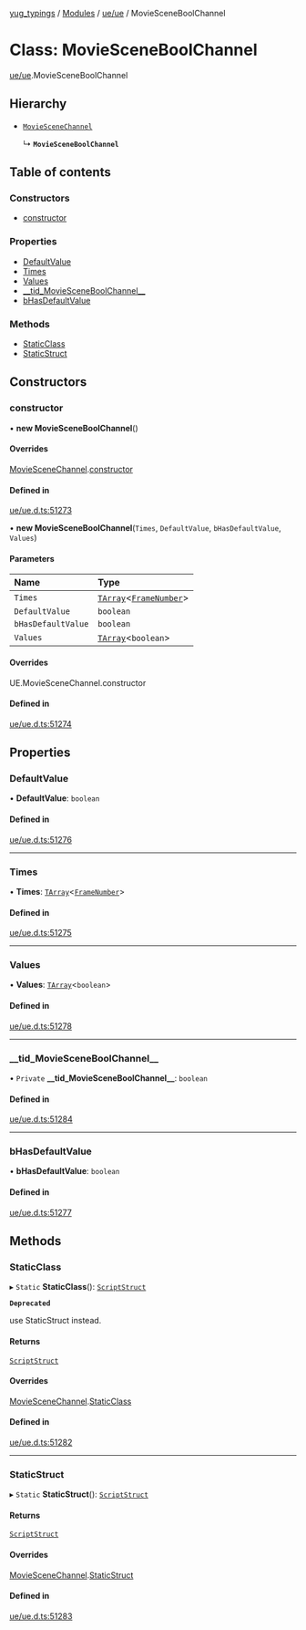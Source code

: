 [yug_typings](../README.md) / [Modules](../modules.md) / [ue/ue](../modules/ue_ue.md) / MovieSceneBoolChannel

# Class: MovieSceneBoolChannel

[ue/ue](../modules/ue_ue.md).MovieSceneBoolChannel

## Hierarchy

- [`MovieSceneChannel`](ue_ue.MovieSceneChannel.md)

  ↳ **`MovieSceneBoolChannel`**

## Table of contents

### Constructors

- [constructor](ue_ue.MovieSceneBoolChannel.md#constructor)

### Properties

- [DefaultValue](ue_ue.MovieSceneBoolChannel.md#defaultvalue)
- [Times](ue_ue.MovieSceneBoolChannel.md#times)
- [Values](ue_ue.MovieSceneBoolChannel.md#values)
- [\_\_tid\_MovieSceneBoolChannel\_\_](ue_ue.MovieSceneBoolChannel.md#__tid_moviesceneboolchannel__)
- [bHasDefaultValue](ue_ue.MovieSceneBoolChannel.md#bhasdefaultvalue)

### Methods

- [StaticClass](ue_ue.MovieSceneBoolChannel.md#staticclass)
- [StaticStruct](ue_ue.MovieSceneBoolChannel.md#staticstruct)

## Constructors

### constructor

• **new MovieSceneBoolChannel**()

#### Overrides

[MovieSceneChannel](ue_ue.MovieSceneChannel.md).[constructor](ue_ue.MovieSceneChannel.md#constructor)

#### Defined in

[ue/ue.d.ts:51273](https://github.com/YugMetaverse/yug_typings/blob/b7d9b19/ue/ue.d.ts#L51273)

• **new MovieSceneBoolChannel**(`Times`, `DefaultValue`, `bHasDefaultValue`, `Values`)

#### Parameters

| Name | Type |
| :------ | :------ |
| `Times` | [`TArray`](../interfaces/ue_puerts.TArray.md)<[`FrameNumber`](ue_ue.FrameNumber.md)\> |
| `DefaultValue` | `boolean` |
| `bHasDefaultValue` | `boolean` |
| `Values` | [`TArray`](../interfaces/ue_puerts.TArray.md)<`boolean`\> |

#### Overrides

UE.MovieSceneChannel.constructor

#### Defined in

[ue/ue.d.ts:51274](https://github.com/YugMetaverse/yug_typings/blob/b7d9b19/ue/ue.d.ts#L51274)

## Properties

### DefaultValue

• **DefaultValue**: `boolean`

#### Defined in

[ue/ue.d.ts:51276](https://github.com/YugMetaverse/yug_typings/blob/b7d9b19/ue/ue.d.ts#L51276)

___

### Times

• **Times**: [`TArray`](../interfaces/ue_puerts.TArray.md)<[`FrameNumber`](ue_ue.FrameNumber.md)\>

#### Defined in

[ue/ue.d.ts:51275](https://github.com/YugMetaverse/yug_typings/blob/b7d9b19/ue/ue.d.ts#L51275)

___

### Values

• **Values**: [`TArray`](../interfaces/ue_puerts.TArray.md)<`boolean`\>

#### Defined in

[ue/ue.d.ts:51278](https://github.com/YugMetaverse/yug_typings/blob/b7d9b19/ue/ue.d.ts#L51278)

___

### \_\_tid\_MovieSceneBoolChannel\_\_

• `Private` **\_\_tid\_MovieSceneBoolChannel\_\_**: `boolean`

#### Defined in

[ue/ue.d.ts:51284](https://github.com/YugMetaverse/yug_typings/blob/b7d9b19/ue/ue.d.ts#L51284)

___

### bHasDefaultValue

• **bHasDefaultValue**: `boolean`

#### Defined in

[ue/ue.d.ts:51277](https://github.com/YugMetaverse/yug_typings/blob/b7d9b19/ue/ue.d.ts#L51277)

## Methods

### StaticClass

▸ `Static` **StaticClass**(): [`ScriptStruct`](ue_ue.ScriptStruct.md)

**`Deprecated`**

use StaticStruct instead.

#### Returns

[`ScriptStruct`](ue_ue.ScriptStruct.md)

#### Overrides

[MovieSceneChannel](ue_ue.MovieSceneChannel.md).[StaticClass](ue_ue.MovieSceneChannel.md#staticclass)

#### Defined in

[ue/ue.d.ts:51282](https://github.com/YugMetaverse/yug_typings/blob/b7d9b19/ue/ue.d.ts#L51282)

___

### StaticStruct

▸ `Static` **StaticStruct**(): [`ScriptStruct`](ue_ue.ScriptStruct.md)

#### Returns

[`ScriptStruct`](ue_ue.ScriptStruct.md)

#### Overrides

[MovieSceneChannel](ue_ue.MovieSceneChannel.md).[StaticStruct](ue_ue.MovieSceneChannel.md#staticstruct)

#### Defined in

[ue/ue.d.ts:51283](https://github.com/YugMetaverse/yug_typings/blob/b7d9b19/ue/ue.d.ts#L51283)
